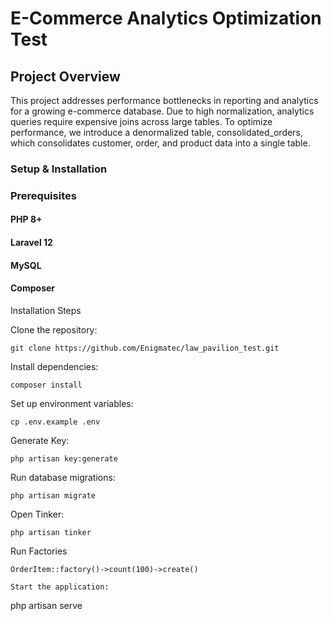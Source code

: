 # E-Commerce Analytics Optimization Test

## Project Overview

This project addresses performance bottlenecks in reporting and analytics for a growing e-commerce database. Due to high normalization, analytics queries require expensive joins across large tables. To optimize performance, we introduce a denormalized table, consolidated_orders, which consolidates customer, order, and product data into a single table.

### Setup & Installation
### Prerequisites
#### PHP 8+
#### Laravel 12
#### MySQL 
#### Composer

Installation Steps

Clone the repository:
```
git clone https://github.com/Enigmatec/law_pavilion_test.git
```

Install dependencies: 
```
composer install
```
Set up environment variables:  
```
cp .env.example .env

```
Generate Key: 
```
php artisan key:generate
```
Run database migrations: 
```
php artisan migrate

```
Open Tinker: 
```
php artisan tinker
```

Run Factories
```
OrderItem::factory()->count(100)->create()

Start the application: 
```
php artisan serve

